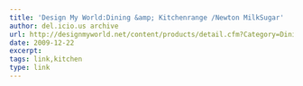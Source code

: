 ```yaml
---
title: 'Design My World:Dining &amp; Kitchenrange /Newton MilkSugar'
author: del.icio.us archive
url: http://designmyworld.net/content/products/detail.cfm?Category=Dining%20%26%20Kitchen&Product=Newton%20MilkSugar%20&CatID=8&ProdID=418&r=US
date: 2009-12-22
excerpt: 
tags: link,kitchen
type: link
---
```


